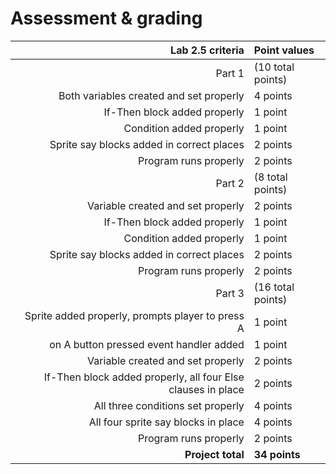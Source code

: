 # Assessment & grading

Lab 2.5 criteria|Point values
-:|:-
Part 1|(10 total points)
Both variables created and set properly|4 points
If-Then block added properly|1 point
Condition added properly|1 point
Sprite say blocks added in correct places|2 points
Program runs properly|2 points
Part 2|(8 total points)
Variable created and set properly|2 points
If-Then block added properly|1 point
Condition added properly|1 point
Sprite say blocks added in correct places|2 points
Program runs properly|2 points
Part 3|(16 total points)
Sprite added properly, prompts player to press A|1 point
on A button pressed event handler added|1 point
Variable created and set properly|2 points
If-Then block added properly, all four Else clauses in place|2 points
All three conditions set properly|4 points
All four sprite say blocks in place|4 points
Program runs properly|2 points
**Project total**|**34 points**

